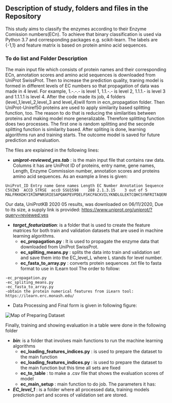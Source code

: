 ## Description of study, folders and files in the Repository

This study aims to classify the enzymes according to their Enzyme Comission numbers(ECn). To achieve that binary classification is used via Python 3.7 and corresponding packages e.g. scikit-learn. The labels are {-1,1} and feature matrix is based on protein amino acid sequences. 

### To do list and Folder Description

The main input file which consists of protein names and their corresponding ECn, annotation scores and amino acid sequences is downloaded from UniProt SwissProt. Then to increase the prediction quality, traning model is formed in different levels of EC numbers so that propagation of data was made in 4 level. For example, 1.-.-.- is level 1, 1.1.-.- is level 2, 1.1.1.- is level 3 and 1.1.1.1 is level 4. After the code made its job, 4 folders (level_1,level_2,level_3 and level_4)will form in ecn_propagation folder. Then UniProt-Uniref50 proteins are used to apply similarity based splitting function, too. The reason to do that is reducing the similarities between proteins and making model more generalizable. Therefore splitting function does two processes. The first one is random splitting and the seconde splitting function is similarity based.
After spliting is done, learning algorithms run and training starts. The outcome model is saved for future prediction and evaluation. 

The files are explained in the following lines:

- ***uniprot-reviewed_yes.tab*** : is the main input file that contains raw data. Columns it has are UniProt ID of proteins, entry name, gene names, Length, Enzyme Commission number, annotation scores and proteins amino acid sequences. As an example a lines is given:
```
UniProt_ID Entry name Gene names Length EC Number Annotation Sequence
C5VZW3  ACCD_STRSE  accD SSU1598    288 2.1.3.15    3 out of 5  MALFRKKDKYIRINPNRSRIESAPQAKPEVPDELFSKCPACKVILYKNDLGLEKTCQHCSYNFRITAQERRALTVDEGSFEELFTGIETTNPLDFPNYLEKLAATRQKTGLDEAVLTGKATIGGQPVALGIMDSHFIMASMGTVVGEKITRLFELAIEERLPVVLFTASGGARMQEGIMSLMQMAKISAAVKRHSNAGLFYLTVLTDPTTGGVTASFAMEGDIILAEPQTLVGFAGRRVIESTVRENLPDDFQKAEFLQEHGFVDAIVKRQDLPATISRLLRMHGGVR   
``` 
Our data, UniProtKB 2020 05 results, was downloaded on 06/11/2020, 
Due to its size, a supply link is provided: https://www.uniprot.org/uniprot/?query=reviewed:yes 
- ***target_featurization***: is a folder that is used to create the feature matrices for both train and validation datasets that are used in machine learning algorithms. 
	- **ec_propagation.py** : It is used to propagate the enzyme data that downloaded from UniProt SwissProt. 
	- **ec_spliting_means.py** : splits the data into train and validation set and save them into the EC_level_L where L stands for level number.
	- **ec_fasta_to_array.py** : converts protein sequences .txt file to fasta format to use in ILearn tool
The order to follow:
```
-ec_propagation.py
-ec_spliting_means.py
-ec_fasta_to_array.py
-obtain the protein numerical features from iLearn tool: https://ilearn.erc.monash.edu/
```

- Data Processing and Final form is given in following figure:

![Map of Preparing Dataset ](https://user-images.githubusercontent.com/37181660/100945269-f10fe900-3511-11eb-8b9b-cb01fcf87b2a.PNG)

Finally, training and showing evaluation in a table were done in the following folder

- ***bin***: is a folder that involves main functions to run the machine learning algorithms
	- **ec_loading_features_indices.py** : is used to prepare the dataset to the main function
	- **ec_loading_features_indices.py** : is used to prepare the dataset to the main function but this time all sets are fixed 
	- **ec_to_table** : to make a .csv file that shows the evaluation scores of model
	- **ec_main_setup** : main function to do job. The parameters it has:
- ***EC_level_1*** : is a folder where all processed data, training models prediction part and scores of validation set are stored. 


